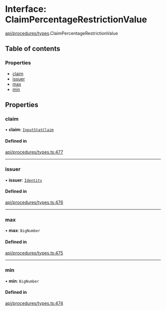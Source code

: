 # Interface: ClaimPercentageRestrictionValue

[api/procedures/types](../wiki/api.procedures.types).ClaimPercentageRestrictionValue

## Table of contents

### Properties

- [claim](../wiki/api.procedures.types.ClaimPercentageRestrictionValue#claim)
- [issuer](../wiki/api.procedures.types.ClaimPercentageRestrictionValue#issuer)
- [max](../wiki/api.procedures.types.ClaimPercentageRestrictionValue#max)
- [min](../wiki/api.procedures.types.ClaimPercentageRestrictionValue#min)

## Properties

### claim

• **claim**: [`InputStatClaim`](../wiki/api.entities.types#inputstatclaim)

#### Defined in

[api/procedures/types.ts:477](https://github.com/PolymeshAssociation/polymesh-sdk/blob/88db4a91/src/api/procedures/types.ts#L477)

___

### issuer

• **issuer**: [`Identity`](../wiki/api.entities.Identity.Identity)

#### Defined in

[api/procedures/types.ts:476](https://github.com/PolymeshAssociation/polymesh-sdk/blob/88db4a91/src/api/procedures/types.ts#L476)

___

### max

• **max**: `BigNumber`

#### Defined in

[api/procedures/types.ts:475](https://github.com/PolymeshAssociation/polymesh-sdk/blob/88db4a91/src/api/procedures/types.ts#L475)

___

### min

• **min**: `BigNumber`

#### Defined in

[api/procedures/types.ts:474](https://github.com/PolymeshAssociation/polymesh-sdk/blob/88db4a91/src/api/procedures/types.ts#L474)
